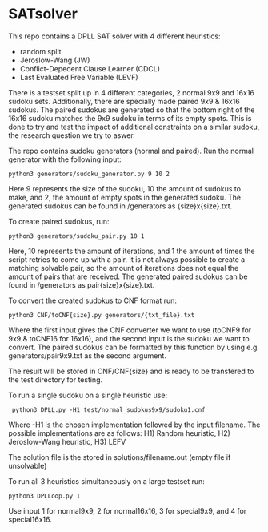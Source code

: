 # SATsolver

This repo contains a DPLL SAT solver with 4 different heuristics:

- random split
- Jeroslow-Wang (JW)
- Conflict-Depedent Clause Learner (CDCL)
- Last Evaluated Free Variable (LEVF)

There is a testset split up in 4 different categories, 2 normal 9x9 and 16x16 sudoku sets. Additionally, there are specially made paired 9x9 & 16x16 sudokus.
The paired sudokus are generated so that the bottom right of the 16x16 sudoku matches the 9x9 sudoku in terms of its empty spots.
This is done to try and test the impact of additional constraints on a similar sudoku, the research question we try to aswer.

The repo contains sudoku generators (normal and paired). Run the normal generator with the following input:

    python3 generators/sudoku_generator.py 9 10 2

Here 9 represents the size of the sudoku, 10 the amount of sudokus to make, and 2, the amount of empty spots in the generated sudoku. The generated sudokus can be found in /generators as {size}x{size}.txt.

To create paired sudokus, run:

    python3 generators/sudoku_pair.py 10 1

Here, 10 represents the amount of iterations, and 1 the amount of times the script retries to come up with a pair. It is not always possible
to create a matching solvable pair, so the amount of iterations does not equal the amount of pairs that are received. The generated paired sudokus can be found in /generators as pair{size}x{size}.txt.

To convert the created sudokus to CNF format run:

    python3 CNF/toCNF{size}.py generators/{txt_file}.txt

Where the first input gives the CNF converter we want to use (toCNF9 for 9x9 & toCNF16 for 16x16), and the second input is the sudoku we want to convert.
The paired sudokus can be formatted by this function by using e.g. generators/pair9x9.txt as the second argument.

The result will be stored in CNF/CNF{size} and is ready to be transfered to the test directory for testing.

To run a single sudoku on a single heuristic use:

     python3 DPLL.py -H1 test/normal_sudokus9x9/sudoku1.cnf

Where -H1 is the chosen implementation followed by the input filename.
The possible implementations are as follows: H1) Random heuristic, H2) Jeroslow-Wang heuristic, H3) LEFV

The solution file is the stored in solutions/filename.out (empty file if unsolvable)

To run all 3 heuristics simultaneously on a large testset run:

    python3 DPLLoop.py 1

Use input 1 for normal9x9, 2 for normal16x16, 3 for special9x9, and 4 for special16x16.



